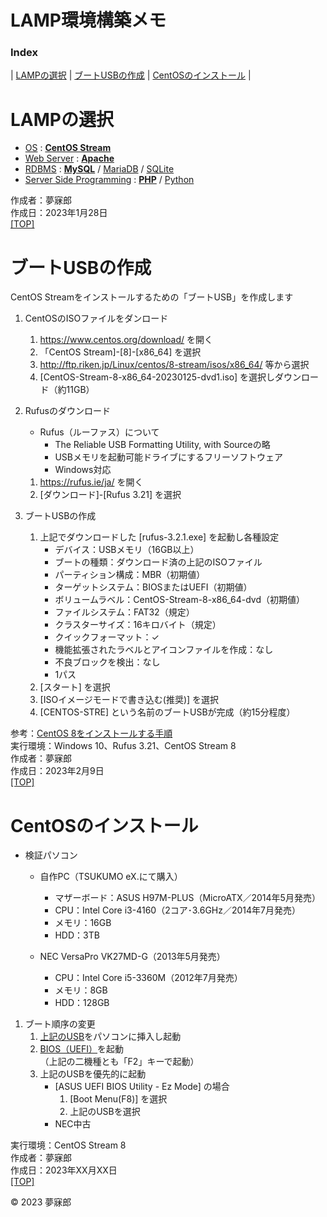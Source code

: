 # LAMP環境構築メモ <a id="TOP"></a>

### **Index**

| [LAMPの選択](#202301281000) | [ブートUSBの作成](#202301281748) | [CentOSのインストール](#202302092321) |

<a id="202301281000"></a>
# <b>LAMPの選択</b>

* [OS](https://ja.hostadvice.com/marketshare/os/jp/) : [**CentOS Stream**](https://www.centos.org/)  
* [Web Server](https://manuon.com/webserver-share-ranking/#index_id4) : [**Apache**](https://httpd.apache.org/)  
* [RDBMS](https://db-engines.com/en/ranking) : [**MySQL**](https://www.mysql.com/jp/) / [MariaDB](https://mariadb.com/kb/ja/mariadb/) / [SQLite](https://sqlite.org/)  
* [Server Side Programming](https://w3techs.com/technologies/overview/programming_language) : [**PHP**](https://www.php.net/) / [Python](https://www.python.jp/)  

作成者：夢寐郎  
作成日：2023年1月28日  
[[TOP]](#TOP)  


<a id="202301281748"></a>
# <b>ブートUSBの作成</b>

CentOS Streamをインストールするための「ブートUSB」を作成します  

1. CentOSのISOファイルをダンロード
    1. https://www.centos.org/download/ を開く
    1. 「CentOS Stream]-[8]-[x86_64] を選択
    1. http://ftp.riken.jp/Linux/centos/8-stream/isos/x86_64/ 等から選択
    1. [CentOS-Stream-8-x86_64-20230125-dvd1.iso] を選択しダウンロード（約11GB）

1. Rufusのダウンロード
    * Rufus（ルーファス）について  
        * The Reliable USB Formatting Utility, with Sourceの略
        * USBメモリを起動可能ドライブにするフリーソフトウェア
        * Windows対応
    1. https://rufus.ie/ja/ を開く
    1. [ダウンロード]-[Rufus 3.21] を選択

1. ブートUSBの作成
    1. 上記でダウンロードした [rufus-3.2.1.exe] を起動し各種設定  
        * デバイス：USBメモリ（16GB以上）
        * ブートの種類：ダウンロード済の上記のISOファイル
        * パーティション構成：MBR（初期値）
        * ターゲットシステム：BIOSまたはUEFI（初期値）
        * ボリュームラベル：CentOS-Stream-8-x86_64-dvd（初期値）
        * ファイルシステム：FAT32（規定）
        * クラスターサイズ：16キロバイト（規定）
        * クイックフォーマット：✓
        * 機能拡張されたラベルとアイコンファイルを作成：なし
        * 不良ブロックを検出：なし
        * 1パス
    1. [スタート] を選択
    1. [ISOイメージモードで書き込む(推奨)] を選択
    1. [CENTOS-STRE] という名前のブートUSBが完成（約15分程度）

参考：[CentOS 8をインストールする手順](https://nwengblog.com/centos8install/#toc1)  
実行環境：Windows 10、Rufus 3.21、CentOS Stream 8  
作成者：夢寐郎  
作成日：2023年2月9日  
[[TOP]](#TOP)  


<a id="202302092321"></a>
# <b>CentOSのインストール</b>

* 検証パソコン
    * 自作PC（TSUKUMO eX.にて購入）
        * マザーボード：ASUS H97M-PLUS（MicroATX／2014年5月発売）
        * CPU：Intel Core i3-4160（2コア･3.6GHz／2014年7月発売）
        * メモリ：16GB
        * HDD：3TB

    * NEC VersaPro VK27MD-G（2013年5月発売）
        * CPU：Intel Core i5-3360M（2012年7月発売）
        * メモリ：8GB
        * HDD：128GB

1. ブート順序の変更
    1. [上記のUSB](#202301281748)をパソコンに挿入し起動
    1. [BIOS（UEFI）](https://www.pc-master.jp/jisaku/bios-uefi.html)を起動  
        （上記の二機種とも「F2」キーで起動）
    1. 上記のUSBを優先的に起動  
        * [ASUS UEFI BIOS Utility - Ez Mode] の場合
            1. [Boot Menu(F8)] を選択
            1. 上記のUSBを選択
        * NEC中古

実行環境：CentOS Stream 8  
作成者：夢寐郎  
作成日：2023年XX月XX日  
[[TOP]](#TOP)  


© 2023 夢寐郎
